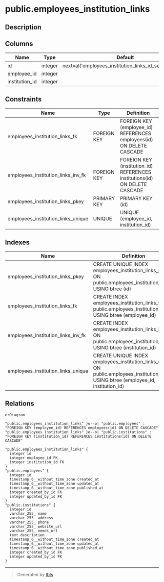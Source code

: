 # public.employees_institution_links

## Description

## Columns

| Name           | Type    | Default                                                 | Nullable | Children | Parents                                       | Comment |
| -------------- | ------- | ------------------------------------------------------- | -------- | -------- | --------------------------------------------- | ------- |
| id             | integer | nextval('employees_institution_links_id_seq'::regclass) | false    |          |                                               |         |
| employee_id    | integer |                                                         | true     |          | [public.employees](public.employees.md)       |         |
| institution_id | integer |                                                         | true     |          | [public.institutions](public.institutions.md) |         |

## Constraints

| Name                               | Type        | Definition                                                                 |
| ---------------------------------- | ----------- | -------------------------------------------------------------------------- |
| employees_institution_links_fk     | FOREIGN KEY | FOREIGN KEY (employee_id) REFERENCES employees(id) ON DELETE CASCADE       |
| employees_institution_links_inv_fk | FOREIGN KEY | FOREIGN KEY (institution_id) REFERENCES institutions(id) ON DELETE CASCADE |
| employees_institution_links_pkey   | PRIMARY KEY | PRIMARY KEY (id)                                                           |
| employees_institution_links_unique | UNIQUE      | UNIQUE (employee_id, institution_id)                                       |

## Indexes

| Name                               | Definition                                                                                                                             |
| ---------------------------------- | -------------------------------------------------------------------------------------------------------------------------------------- |
| employees_institution_links_pkey   | CREATE UNIQUE INDEX employees_institution_links_pkey ON public.employees_institution_links USING btree (id)                            |
| employees_institution_links_fk     | CREATE INDEX employees_institution_links_fk ON public.employees_institution_links USING btree (employee_id)                            |
| employees_institution_links_inv_fk | CREATE INDEX employees_institution_links_inv_fk ON public.employees_institution_links USING btree (institution_id)                     |
| employees_institution_links_unique | CREATE UNIQUE INDEX employees_institution_links_unique ON public.employees_institution_links USING btree (employee_id, institution_id) |

## Relations

```mermaid
erDiagram

"public.employees_institution_links" }o--o| "public.employees" : "FOREIGN KEY (employee_id) REFERENCES employees(id) ON DELETE CASCADE"
"public.employees_institution_links" }o--o| "public.institutions" : "FOREIGN KEY (institution_id) REFERENCES institutions(id) ON DELETE CASCADE"

"public.employees_institution_links" {
  integer id
  integer employee_id FK
  integer institution_id FK
}
"public.employees" {
  integer id
  timestamp_6__without_time_zone created_at
  timestamp_6__without_time_zone updated_at
  timestamp_6__without_time_zone published_at
  integer created_by_id FK
  integer updated_by_id FK
}
"public.institutions" {
  integer id
  varchar_255_ name
  varchar_255_ address
  varchar_255_ phone
  varchar_255_ website_url
  varchar_255_ needs_url
  text description
  timestamp_6__without_time_zone created_at
  timestamp_6__without_time_zone updated_at
  timestamp_6__without_time_zone published_at
  integer created_by_id FK
  integer updated_by_id FK
}
```

---

> Generated by [tbls](https://github.com/k1LoW/tbls)
